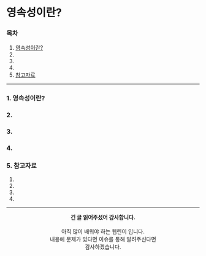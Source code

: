# 영속성이란?

### 목차
1. [영속성이란?]()
2. []()
3. []()
4. []()
5. [참고자료]()

---

### 1. 영속성이란?


### 2.


### 3.


### 4.


### 5. 참고자료
1. []()
2. []()
3. []()
4. []()


---
<div align="center">
  <b>긴 글 읽어주셨어 감사합니다.</b><br/><br/>
  아직 많이 배워야 하는 웹린이 입니다.<br/>
  내용에 문제가 있다면 이슈를 통해 알려주신다면 <br>
  감사하겠습니다.
</div>
